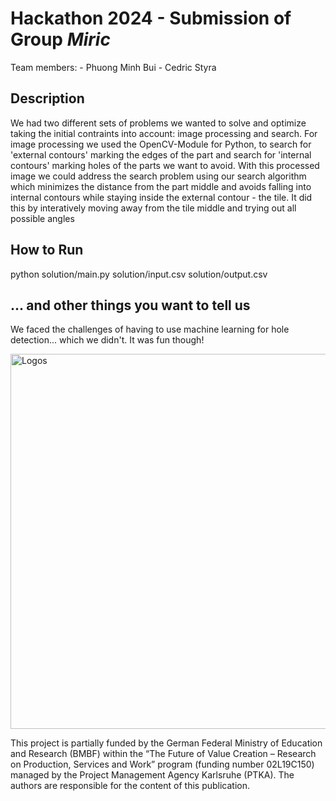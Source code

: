 # Hackathon 2024 - Submission of Group *Miric*

Team members:
    - Phuong Minh Bui
    - Cedric Styra

## Description
We had two different sets of problems we wanted to solve and optimize taking the initial contraints into account: image processing and search.
For image processing we used the OpenCV-Module for Python, to search for 'external contours' marking the edges of the part and search for 'internal contours' marking
holes of the parts we want to avoid. With this processed image we could address the search problem using our search algorithm which minimizes the distance from the part middle and avoids falling into internal contours while staying inside the external contour - the tile. It did this by interatively moving away from the tile middle and
trying out all possible angles 

## How to Run
python solution/main.py solution/input.csv solution/output.csv

## ... and other things you want to tell us
We faced the challenges of having to use machine learning for hole detection... which we didn't. It was fun though!

<img src="doc/logos-all.png" alt="Logos" width="600px" />

This project is partially funded by the German Federal Ministry of Education and Research (BMBF) within the “The Future of Value Creation – Research on Production, Services and Work” program (funding number 02L19C150) managed by the Project Management Agency Karlsruhe (PTKA).
The authors are responsible for the content of this publication.
